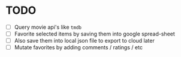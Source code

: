 # TODO

- [ ] Query movie api's like `tmdb`
- [ ] Favorite selected items by saving them into google spread-sheet
- [ ] Also save them into local json file to export to cloud later
- [ ] Mutate favorites by adding comments / ratings / etc
